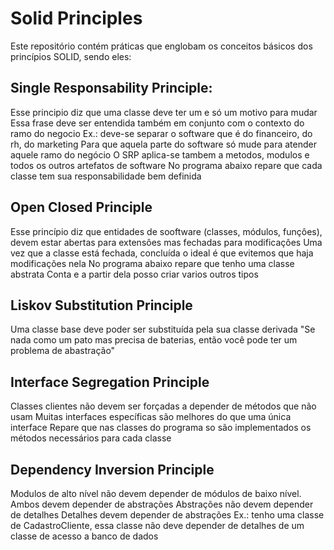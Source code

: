 

# Solid Principles



Este repositório contém práticas que englobam os conceitos básicos dos princípios SOLID, sendo eles:

## Single Responsability Principle:

Esse principio diz que uma classe deve ter um e só um motivo para mudar
Essa frase deve ser entendida também em conjunto com o contexto do ramo do negocio
Ex.: deve-se separar o software que é do financeiro, do rh, do marketing
Para que aquela parte do software só mude para atender aquele ramo do negócio
O SRP aplica-se tambem a metodos, modulos e todos os outros artefatos de software
No programa abaixo repare que cada classe tem sua responsabilidade bem definida
 
## Open Closed Principle
 
Esse princípio diz que entidades de sooftware (classes, módulos, funçôes),
devem estar abertas para extensôes mas fechadas para modificaçôes
Uma vez que a classe está fechada, concluída o ideal é que evitemos que haja modificações nela
No programa abaixo repare que tenho uma classe abstrata Conta e a partir dela posso criar varios outros tipos

## Liskov Substitution Principle

Uma classe base deve poder ser substituída pela sua classe derivada
"Se nada como um pato mas precisa de baterias, então você pode ter um problema de abastração"

## Interface Segregation Principle

Classes clientes não devem ser forçadas a depender de métodos que não usam
Muitas interfaces específicas são melhores do que uma única interface
Repare que nas classes do programa so são implementados os métodos necessários para cada classe

## Dependency Inversion Principle

Modulos de alto nível não devem depender de módulos de baixo nível.
Ambos devem depender de abstrações
Abstrações não devem depender de detalhes
Detalhes devem depender de abstrações
Ex.: tenho uma classe de CadastroCliente, essa classe não deve depender de detalhes de um classe de acesso a banco de dados
